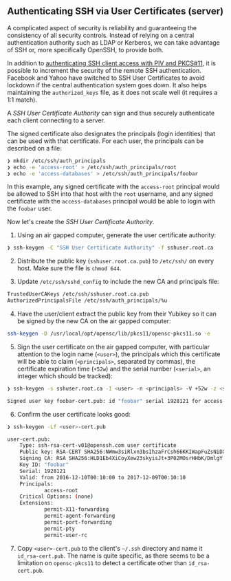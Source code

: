 ## Authenticating SSH via User Certificates (server)

A complicated aspect of security is reliability and guaranteeing the consistency of all security controls. Instead of relying on a central authentication authority such as LDAP or Kerberos, we can take advantage of SSH or, more specifically OpenSSH, to provide both.

In addition to [authenticating SSH client access with PIV and PKCS#11](#authenticating-ssh-client-access-with-piv-and-pkcs-11), it is possible to increment the security of the remote SSH authentication. Facebook and Yahoo have switched to SSH User Certificates to avoid lockdown if the central authentication system goes down. It also helps maintaining the `authorized_keys` file, as it does not scale well (it requires a 1:1 match).

A _SSH User Certificate Authority_ can sign and thus securely authenticate each client connecting to a server.

The signed certificate also designates the principals (login identities) that can be used with that certificate. For each user, the principals can be described on a file:

```sh
❯ mkdir /etc/ssh/auth_principals
❯ echo -e 'access-root' > /etc/ssh/auth_principals/root
❯ echo -e 'access-databases' > /etc/ssh/auth_principals/foobar
```

In this example, any signed certificate with the `access-root` principal would be allowed to SSH into that host with the `root` username, and any signed certificate with the `access-databases` principal would be able to login with the `foobar` user.

Now let's create the _SSH User Certificate Authority_.

1. Using an air gapped computer, generate the user certificate authority:

  ```sh
  ❯ ssh-keygen -C "SSH User Certificate Authority" -f sshuser.root.ca
  ```

2. Distribute the public key (`sshuser.root.ca.pub`) to `/etc/ssh/` on every host. Make sure the file is `chmod 644`.

3. Update `/etc/ssh/sshd_config` to include the new CA and principals file:

  ```sh
  TrustedUserCAKeys /etc/ssh/sshuser.root.ca.pub
  AuthorizedPrincipalsFile /etc/ssh/auth_principals/%u
  ```

4. Have the user/client extract the public key from their Yubikey so it can be signed by the new CA on the air gapped computer:

  ```sh
  ssh-keygen -D /usr/local/opt/opensc/lib/pkcs11/opensc-pkcs11.so -e
  ```

5. Sign the user certificate on the air gapped computer, with particular attention to the login name (`<user>`), the principals which this certificate will be able to claim (`<principals>`, separated by commas), the certificate expiration time (`+52w`) and the serial number (`<serial>`, an integer which should be tracked):

  ```sh
  ❯ ssh-keygen -s sshuser.root.ca -I <user> -n <principals> -V +52w -z <serial> <user>.pub

  Signed user key foobar-cert.pub: id "foobar" serial 1928121 for access-root valid from 2016-12-10T00:10:00 to 2017-12-09T00:10:10
  ```

6. Confirm the user certificate looks good:

  ```sh
  ❯ ssh-keygen -Lf <user>-cert.pub

  user-cert.pub:
      Type: ssh-rsa-cert-v01@openssh.com user certificate
      Public key: RSA-CERT SHA256:NWmw3siRlxn3bsIhzaFrCsh66KKIWapFuZsNiDXhRLw
      Signing CA: RSA SHA256:HLD1Eb4XiCoyXew23skyisJt+3P02MOsrHHbK/DmlgY
      Key ID: "foobar"
      Serial: 1928121
      Valid: from 2016-12-10T00:10:00 to 2017-12-09T00:10:10
      Principals:
              access-root
      Critical Options: (none)
      Extensions:
              permit-X11-forwarding
              permit-agent-forwarding
              permit-port-forwarding
              permit-pty
              permit-user-rc
  ```

7. Copy `<user>-cert.pub` to the client's `~/.ssh` directory and name it `id_rsa-cert.pub`. The name is quite specific, as there seems to be a limitation on `opensc-pkcs11` to detect a certificate other than `id_rsa-cert.pub`.
